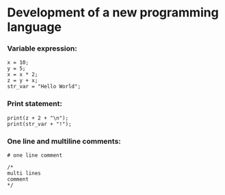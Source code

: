 # Development of a new programming language

### Variable expression:
```
x = 10;
y = 5;
x = x * 2;
z = y + x;
str_var = "Hello World";
```

### Print statement:
```
print(z + 2 + "\n");
print(str_var + "!");
```

### One line and multiline comments:
```
# one line comment

/*
multi lines 
comment
*/
```
